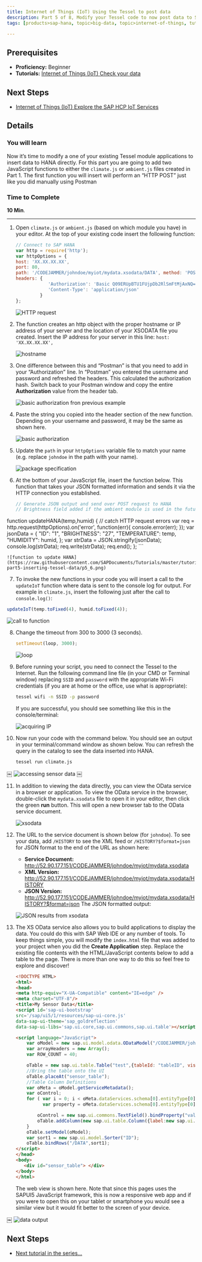 ```yaml
---
title: Internet of Things (IoT) Using the Tessel to post data
description: Part 5 of 8, Modify your Tessel code to now post data to SAP HANA
tags: [products>sap-hana, topic>big-data, topic>internet-of-things, tutorial>beginner ]

---
```


## Prerequisites  
 - **Proficiency:** Beginner
 - **Tutorials:** [Internet of Things (IoT) Check your data](http://go.sap.com/developer/tutorials/iot-part4-checking-data.html)


## Next Steps
 - [Internet of Things (IoT) Explore the SAP HCP IoT Services](http://go.sap.com/developer/tutorials/iot-part6-hcp-services.html)

## Details
### You will learn  
Now it’s time to modify a one of your existing Tessel module applications to insert data to HANA directly.
For this part you are going to add two JavaScript functions to either the `climate.js` or `ambient.js` files created in Part 1. The first function you will insert will perform an “HTTP POST” just like you did manually using Postman

### Time to Complete
**10 Min**.

---

1. Open `climate.js` or `ambient.js` (based on which module you have) in your editor. At the top of your existing code insert the following function:

    ```javascript
    // Connect to SAP HANA
    var http = require('http');
    var httpOptions = {
    host: 'XX.XX.XX.XX',
    port: 80,
    path: '/CODEJAMMER/johndoe/myiot/mydata.xsodata/DATA', method: 'POST',
    headers: {
                'Authorization': 'Basic Q09ERUpBTU1FUjpDb2RlSmFtMjAxNQ==',
                'Content-Type': 'application/json'
             }
    };
    ```

    ![HTTP request](https://raw.githubusercontent.com/SAPDocuments/Tutorials/master/tutorials/iot-part5-inserting-tessel-data/p5_1.png)

2. The function creates an http object with the proper hostname or IP address of your server and the location of your XSODATA file you created. Insert the IP address for your server in this line: `host: 'XX.XX.XX.XX',`

    ![hostname](https://raw.githubusercontent.com/SAPDocuments/Tutorials/master/tutorials/iot-part5-inserting-tessel-data/p5_2.png)

3. One difference between this and “Postman” is that you need to add in your “Authorization” line. In “Postman” you entered the username and password and refreshed the headers. This calculated the authorization hash. Switch back to your Postman window and copy the entire **Authorization** value from the header tab.

    ![basic authorization fron previous example](https://raw.githubusercontent.com/SAPDocuments/Tutorials/master/tutorials/iot-part5-inserting-tessel-data/p5_3.png)

4. Paste the string you copied into the header section of the new function. Depending on your username and password, it may be the same as shown here.

    ![basic authorization](https://raw.githubusercontent.com/SAPDocuments/Tutorials/master/tutorials/iot-part5-inserting-tessel-data/p5_4.png)

5. Update the `path` in your `httpOptions` variable file to match your name (e.g. replace `johndoe` in the path with your name).

    ![package specification](https://raw.githubusercontent.com/SAPDocuments/Tutorials/master/tutorials/iot-part5-inserting-tessel-data/p5_5.png)

6. At the bottom of your JavaScript file, insert the function below. This function that takes your JSON formatted information and sends it via the HTTP connection you established.

    ```javascript
    // Generate JSON output and send over POST request to HANA
    // Brightness field added if the ambient module is used in the future
function updateHANA(temp,humid) {
        // catch HTTP request errors
        var req = http.request(httpOptions).on('error', function(err){ console.error(err); });
        var jsonData = {
            "ID": "1",
            "BRIGHTNESS": "27",
            "TEMPERATURE": temp,
            "HUMIDITY": humid,
        };
        var strData = JSON.stringify(jsonData);
        console.log(strData);
        req.write(strData);
        req.end();
    };
    ```

    ![function to update HANA](https://raw.githubusercontent.com/SAPDocuments/Tutorials/master/tutorials/iot-part5-inserting-tessel-data/p5_6.png)
7. To invoke the new functions in your code you will insert a call to the `updateIoT` function where data is sent to the console log for output. For example in `climate.js`, insert the following just after the call to `console.log()`:

 ```javascript
updateIoT(temp.toFixed(4), humid.toFixed(4));
 ```

 ![call to function](https://raw.githubusercontent.com/SAPDocuments/Tutorials/master/tutorials/iot-part5-inserting-tessel-data/p5_7.jpg)

8. Change the timeout from 300 to 3000 (3 seconds).

    ```javascript
    setTimeout(loop, 3000);
    ```

    ![loop](https://raw.githubusercontent.com/SAPDocuments/Tutorials/master/tutorials/iot-part5-inserting-tessel-data/p5_8.png)

9. Before running your script, you need to connect the Tessel to the Internet. Run the following command line file (in your CMD or Terminal window) replacing `SSID` and `password` with the appropriate Wi-Fi credentials (if you are at home or the office, use what is appropriate):

    ```bash
    tessel wifi -n SSID -p password
    ```

    If you are successful, you should see something like this in the console/terminal:

    ![acquiring IP](https://raw.githubusercontent.com/SAPDocuments/Tutorials/master/tutorials/iot-part5-inserting-tessel-data/p5_9.png)

10. Now run your code with the command below. You should see an output in your terminal/command window as shown below. You can refresh the query in the catalog to see the data inserted into HANA.

    ```bash
    tessel run climate.js
    ```
￼
    ![accessing sensor data](https://raw.githubusercontent.com/SAPDocuments/Tutorials/master/tutorials/iot-part5-inserting-tessel-data/p5_10.png)
￼

11. In addition to viewing the data directly, you can view the OData service in a browser or application. To view the OData service in the browser, double-click the `mydata.xsodata` file to open it in your editor, then click the green **run** button. This will open a new browser tab to the OData service document.

    ![xsodata](https://raw.githubusercontent.com/SAPDocuments/Tutorials/master/tutorials/iot-part5-inserting-tessel-data/p5_11.png)

12. The URL to the service document is shown below (for `johndoe`). To see your data, add `/HISTORY` to see the XML feed or `/HISTORY?$format=json` for JSON format to the end of the URL as shown here:

    - **Service Document:** http://52.90.177.151/CODEJAMMER/johndoe/myiot/mydata.xsodata
    - **XML Version:** http://52.90.177.151/CODEJAMMER/johndoe/myiot/mydata.xsodata/HISTORY
    - **JSON Version:** http://52.90.177.151/CODEJAMMER/johndoe/myiot/mydata.xsodata/HISTORY?$format=json
    The JSON formatted output:

    ![JSON results from xsodata](https://raw.githubusercontent.com/SAPDocuments/Tutorials/master/tutorials/iot-part5-inserting-tessel-data/p5_12.png)

13. The XS OData service also allows you to build applications to display the data. You could do this with SAP Web IDE or any number of tools. To keep things simple, you will modify the `index.html` file that was added to your project when you did the **Create Application** step.
    Replace the existing file contents with the HTML/JavaScript contents below to add a table to the page. There is more than one way to do this so feel free to explore and discover!

    ```html
    <!DOCTYPE HTML>
    <html>
    <head>
    <meta http-equiv="X-UA-Compatible" content="IE=edge" />
    <meta charset="UTF-8"/>
    <title>My Sensor Data</title>
    <script id='sap-ui-bootstrap'
    src='/sap/ui5/1/resources/sap-ui-core.js'
    data-sap-ui-theme='sap_goldreflection'
    data-sap-ui-libs='sap.ui.core,sap.ui.commons,sap.ui.table'></script>

    <script language="JavaScript">
        var oModel = new sap.ui.model.odata.ODataModel("/CODEJAMMER/johndoe/myiot/mydata.xsodata/", false);
        var arrayHeaders = new Array();
        var ROW_COUNT = 40;

        oTable = new sap.ui.table.Table("test",{tableId: "tableID", visibleRowCount: ROW_COUNT});
        //Bring the table onto the UI
        oTable.placeAt("sensor_table");
        //Table Column Definitions
        var oMeta = oModel.getServiceMetadata();
        var oControl;
        for ( var i = 0; i < oMeta.dataServices.schema[0].entityType[0].property.length; i++) {
              var property = oMeta.dataServices.schema[0].entityType[0].property[i];

            oControl = new sap.ui.commons.TextField().bindProperty("value",property.name);
            oTable.addColumn(new sap.ui.table.Column({label:new sap.ui.commons.Label({text: property.name}), template: oControl, sortProperty: property.name, filterProperty: property.name, filterOperator: sap.ui.model.FilterOperator.EQ, flexible: true, width: "125px" }));
        }                      
        oTable.setModel(oModel);
        var sort1 = new sap.ui.model.Sorter("ID");
        oTable.bindRows("/DATA",sort1);
    </script>
    </head>
    <body>
       <div id="sensor_table"> </div>
    </body>
    </html>
    ```
    The web view is shown here. Note that since this pages uses the SAPUI5 JavaScript framework, this is now a responsive web app and if you were to open this on your tablet or smartphone you would see a similar view but it would fit better to the screen of your device.

￼    ![data output](https://raw.githubusercontent.com/SAPDocuments/Tutorials/master/tutorials/iot-part5-inserting-tessel-data/p5_13.png)


## Next Steps
 - [Next tutorial in the series...](http://go.sap.com/developer/tutorials/hcp-create-destination.html)

